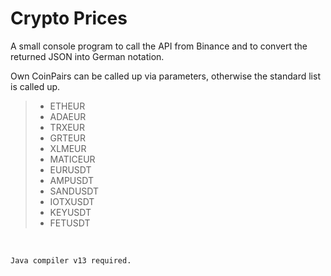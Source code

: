 # Crypto Prices

A small console program to call the API from Binance and to convert the returned JSON into German notation.


Own CoinPairs can be called up via parameters, otherwise the standard list is called up.

> - ETHEUR
> - ADAEUR
> - TRXEUR
> - GRTEUR
> - XLMEUR
> - MATICEUR
> - EURUSDT
> - AMPUSDT
> - SANDUSDT
> - IOTXUSDT
> - KEYUSDT
> - FETUSDT 
> 
<br>

<code>
Java compiler v13 required.  
</code>  
